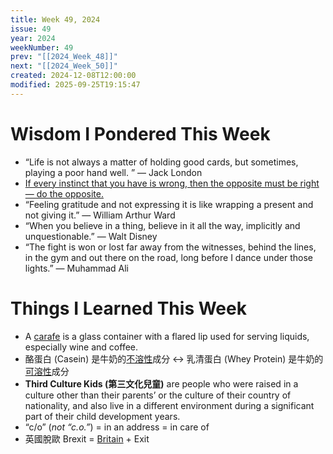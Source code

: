 ```yaml
---
title: Week 49, 2024
issue: 49
year: 2024
weekNumber: 49
prev: "[[2024_Week_48]]"
next: "[[2024_Week_50]]"
created: 2024-12-08T12:00:00
modified: 2025-09-25T19:15:47
---
```


# Wisdom I Pondered This Week

* “Life is not always a matter of holding good cards, but sometimes, playing a poor hand well. ” — Jack London
* [If every instinct that you have is wrong, then the opposite must be right — do the opposite.](https://www.youtube.com/watch?v=1Y_6fZGSOQI)
* “Feeling gratitude and not expressing it is like wrapping a present and not giving it.” — William Arthur Ward
* “When you believe in a thing, believe in it all the way, implicitly and unquestionable.” — Walt Disney
* “The fight is won or lost far away from the witnesses, behind the lines, in the gym and out there on the road, long before I dance under those lights.” — Muhammad Ali

# Things I Learned This Week

* A [carafe](https://www.google.com/search?q=carafe) is a glass container with a flared lip used for serving liquids, especially wine and coffee.
* 酪蛋白 (Casein) 是牛奶的<u>不溶性</u>成分 ↔ 乳清蛋白 (Whey Protein) 是牛奶的<u>可溶性</u>成分
* **Third Culture Kids (第三文化兒童)** are people who were raised in a culture other than their parents’ or the culture of their country of nationality, and also live in a different environment during a significant part of their child development years.
* “c/o” (_not “c.o.”_) = in an address = in care of
* 英國脫歐 Brexit = [Britain](https://sketchplanations.com/great-britain-the-united-kingdom-whats-the-difference) + Exit
